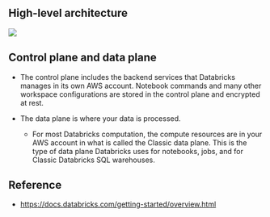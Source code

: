 


## High-level architecture

![](https://docs.databricks.com/_images/databricks-architecture.png)

## Control plane and data plane

- The control plane includes the backend services that Databricks manages in its own AWS account. Notebook commands and many other workspace configurations are stored in the control plane and encrypted at rest.

- The data plane is where your data is processed.
    - For most Databricks computation, the compute resources are in your AWS account in what is called the Classic data plane. This is the type of data plane Databricks uses for notebooks, jobs, and for Classic Databricks SQL warehouses.


## Reference
- https://docs.databricks.com/getting-started/overview.html
